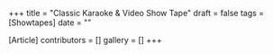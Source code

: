 +++
title = "Classic Karaoke & Video Show Tape"
draft = false
tags = [Showtapes]
date = ""

[Article]
contributors = []
gallery = []
+++